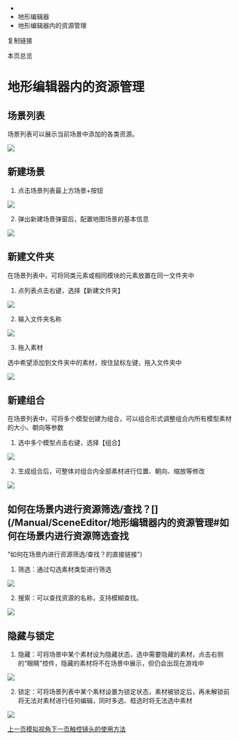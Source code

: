   * [](/)
  * 地形编辑器
  * 地形编辑器内的资源管理

复制链接

本页总览

# 地形编辑器内的资源管理

## 场景列表[​](/Manual/SceneEditor/地形编辑器内的资源管理#场景列表 "场景列表的直接链接")

场景列表可以展示当前场景中添加的各类资源。

![](/assets/images/场景列表-e9a822ace8594bb962b04f8da3bba807.png)

## 新建场景[​](/Manual/SceneEditor/地形编辑器内的资源管理#新建场景 "新建场景的直接链接")

  1. 点击场景列表最上方场景+按钮

![](/assets/images/新建场景-39b864e2de051ce8df3fcbc623b8d0d4.png)

  2. 弹出新建场景弹窗后，配置地图场景的基本信息

![](/assets/images/场景基础信息-7b5b374a6902aa960e20c231462c4726.png)

## 新建文件夹[​](/Manual/SceneEditor/地形编辑器内的资源管理#新建文件夹 "新建文件夹的直接链接")

在场景列表中，可将同类元素或相同模块的元素放置在同一文件夹中

  1. 点列表点击右键，选择【新建文件夹】

![](/assets/images/新建文件夹-14ad18a752040cd523fc87398308e28d.png)

  2. 输入文件夹名称

![](/assets/images/文件夹名称-3287d61314a2db6655176a338aa141d6.png)

  3. 拖入素材

选中希望添加到文件夹中的素材，按住鼠标左键，拖入文件夹中

![](/assets/images/拖入文件夹-5d90dd0886419f1654f71f1a11f487d8.png)

## 新建组合[​](/Manual/SceneEditor/地形编辑器内的资源管理#新建组合 "新建组合的直接链接")

在场景列表中，可将多个模型创建为组合，可以组合形式调整组合内所有模型素材的大小、朝向等参数

  1. 选中多个模型点击右键，选择【组合】

![](/assets/images/新建组合-862b71918764353ed517595b5755f838.png)

  2. 生成组合后，可整体对组合内全部素材进行位置、朝向、缩放等修改

![](/assets/images/修改组合-34cb9271baaf66314b0f0211ca1c8af8.png)

## 如何在场景内进行资源筛选/查找？[​](/Manual/SceneEditor/地形编辑器内的资源管理#如何在场景内进行资源筛选查找
"如何在场景内进行资源筛选/查找？的直接链接")

  1. 筛选：通过勾选素材类型进行筛选

![](/assets/images/筛选-0fac3bc9988304309a7c6e5f51e48b75.png)

  2. 搜索：可以查找资源的名称，支持模糊查找。

![](/assets/images/搜索-147bc78dafd47ccf4a8d45e27e9b5764.png)

## 隐藏与锁定[​](/Manual/SceneEditor/地形编辑器内的资源管理#隐藏与锁定 "隐藏与锁定的直接链接")

  1. 隐藏：可将场景中某个素材设为隐藏状态，选中需要隐藏的素材，点击右侧的“眼睛”控件，隐藏的素材将不在场景中展示，但仍会出现在游戏中

![](/assets/images/隐藏-f8a3a3449f317bd282732be45a2518c4.png)

  2. 锁定：可将场景列表中某个素材设置为锁定状态，素材被锁定后，再未解锁前将无法对素材进行任何编辑，同时多选、框选时将无法选中素材

![](/assets/images/锁定-0d9633a3bc4919a40e9e26bec12565a4.png)

[上一页模拟视角](/Manual/SceneEditor/模拟视角)[下一页触控镜头的使用方法](/Manual/SceneEditor/触控镜头的使用方法)


